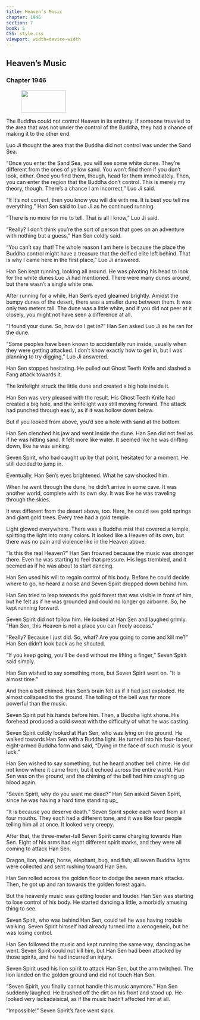 ```yaml
---
title: Heaven’s Music
chapter: 1946
section: 7
book: 5
CSS: style.css
viewport: width=device-width
---
```


## Heaven’s Music

### Chapter 1946

<figure>
	<img src="../Images/gem.gif" alt="" id="gem" width="120" height="60" />
</figure>

The Buddha could not control Heaven in its entirety. If someone traveled to the area that was not under the control of the Buddha, they had a chance of making it to the other end.

Luo Ji thought the area that the Buddha did not control was under the Sand Sea.

“Once you enter the Sand Sea, you will see some white dunes. They’re different from the ones of yellow sand. You won’t find them if you don’t look, either. Once you find them, though, head for them immediately. Then, you can enter the region that the Buddha don’t control. This is merely my theory, though. There’s a chance I am incorrect,” Luo Ji said.

“If it’s not correct, then you know you will die with me. It is best you tell me everything,” Han Sen said to Luo Ji as he continued running.

“There is no more for me to tell. That is all I know,” Luo Ji said.

“Really? I don’t think you’re the sort of person that goes on an adventure with nothing but a guess,” Han Sen coldly said.

“You can’t say that! The whole reason I am here is because the place the Buddha control might have a treasure that the deified elite left behind. That is why I came here in the first place,” Luo Ji answered.

Han Sen kept running, looking all around. He was pivoting his head to look for the white dunes Luo Ji had mentioned. There were many dunes around, but there wasn’t a single white one.

After running for a while, Han Sen’s eyed gleamed brightly. Amidst the bumpy dunes of the desert, there was a smaller dune between them. It was only two meters tall. The dune was a little white, and if you did not peer at it closely, you might not have seen a difference at all.

“I found your dune. So, how do I get in?” Han Sen asked Luo Ji as he ran for the dune.

“Some peoples have been known to accidentally run inside, usually when they were getting attacked. I don’t know exactly how to get in, but I was planning to try digging,” Luo Ji answered.

Han Sen stopped hesitating. He pulled out Ghost Teeth Knife and slashed a Fang attack towards it.

The knifelight struck the little dune and created a big hole inside it.

Han Sen was very pleased with the result. His Ghost Teeth Knife had created a big hole, and the knifelight was still moving forward. The attack had punched through easily, as if it was hollow down below.

But if you looked from above, you’d see a hole with sand at the bottom.

Han Sen clenched his jaw and went inside the dune. Han Sen did not feel as if he was hitting sand. It felt more like water. It seemed like he was drifting down, like he was sinking.

Seven Spirit, who had caught up by that point, hesitated for a moment. He still decided to jump in.

Eventually, Han Sen’s eyes brightened. What he saw shocked him.

When he went through the dune, he didn’t arrive in some cave. It was another world, complete with its own sky. It was like he was traveling through the skies.

It was different from the desert above, too. Here, he could see gold springs and giant gold trees. Every tree had a gold temple.

Light glowed everywhere. There was a Buddha mist that covered a temple, splitting the light into many colors. It looked like a Heaven of its own, but there was no pain and violence like in the Heaven above.

“Is this the real Heaven?” Han Sen frowned because the music was stronger there. Even he was starting to feel that pressure. His legs trembled, and it seemed as if he was about to start dancing.

Han Sen used his will to regain control of his body. Before he could decide where to go, he heard a noise and Seven Spirit dropped down behind him.

Han Sen tried to leap towards the gold forest that was visible in front of him, but he felt as if he was grounded and could no longer go airborne. So, he kept running forward.

Seven Spirit did not follow him. He looked at Han Sen and laughed grimly. “Han Sen, this Heaven is not a place you can freely access.”

“Really? Because I just did. So, what? Are you going to come and kill me?” Han Sen didn’t look back as he shouted.

“If you keep going, you’ll be dead without me lifting a finger,” Seven Spirit said simply.

Han Sen wished to say something more, but Seven Spirit went on. “It is almost time.”

And then a bell chimed. Han Sen’s brain felt as if it had just exploded. He almost collapsed to the ground. The tolling of the bell was far more powerful than the music.

Seven Spirit put his hands before him. Then, a Buddha light shone. His forehead produced a cold sweat with the difficulty of what he was casting.

Seven Spirit coldly looked at Han Sen, who was lying on the ground. He walked towards Han Sen with a Buddha light. He turned into his four-faced, eight-armed Buddha form and said, “Dying in the face of such music is your luck.”

Han Sen wished to say something, but he heard another bell chime. He did not know where it came from, but it echoed across the entire world. Han Sen was on the ground, and the chiming of the bell had him coughing up blood again.

“Seven Spirit, why do you want me dead?” Han Sen asked Seven Spirit, since he was having a hard time standing up_

“It is because you deserve death.” Seven Spirit spoke each word from all four mouths. They each had a different tone, and it was like four people telling him all at once. It looked very creepy.

After that, the three-meter-tall Seven Spirit came charging towards Han Sen. Eight of his arms had eight different spirit marks, and they were all coming to attack Han Sen.

Dragon, lion, sheep, horse, elephant, bug, and fish; all seven Buddha lights were collected and sent rushing toward Han Sen.

Han Sen rolled across the golden floor to dodge the seven mark attacks. Then, he got up and ran towards the golden forest again.

But the heavenly music was getting louder and louder. Han Sen was starting to lose control of his body. He started dancing a little, a morbidly amusing thing to see.

Seven Spirit, who was behind Han Sen, could tell he was having trouble walking. Seven Spirit himself had already turned into a xenogeneic, but he was losing control.

Han Sen followed the music and kept running the same way, dancing as he went. Seven Spirit could not kill him, but Han Sen had been attacked by those spirits, and he had incurred an injury.

Seven Spirit used his lion spirit to attack Han Sen, but the arm twitched. The lion landed on the golden ground and did not touch Han Sen.

“Seven Spirit, you finally cannot handle this music anymore.” Han Sen suddenly laughed. He brushed off the dirt on his front and stood up. He looked very lackadaisical, as if the music hadn’t affected him at all.

“Impossible!” Seven Spirit’s face went slack.